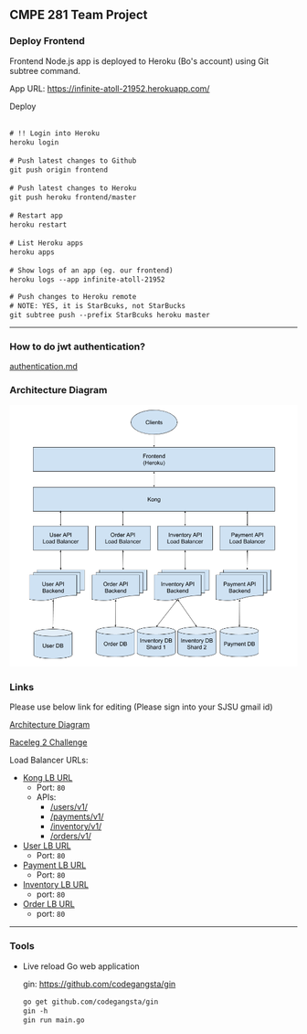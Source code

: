 ## CMPE 281 Team Project

### Deploy Frontend

Frontend Node.js app is deployed to Heroku (Bo's account) using Git subtree command.

App URL: https://infinite-atoll-21952.herokuapp.com/

Deploy
```

# !! Login into Heroku
heroku login

# Push latest changes to Github
git push origin frontend

# Push latest changes to Heroku
git push heroku frontend/master

# Restart app
heroku restart

# List Heroku apps
heroku apps

# Show logs of an app (eg. our frontend)
heroku logs --app infinite-atoll-21952
```


```shell
# Push changes to Heroku remote
# NOTE: YES, it is StarBcuks, not StarBucks
git subtree push --prefix StarBcuks heroku master

```

---
### How to do jwt authentication?
[authentication.md](https://github.com/nguyensjsu/team281-bit-flip/blob/master/apis/src/cmpe281/user/authentication.md)

### Architecture Diagram
![Architecture](images/stack-architecture-diagram.png?raw=true "Architecture Diagram")

### Links

Please use below link for editing (Please sign into your SJSU gmail id)

[Architecture Diagram](https://docs.google.com/drawings/d/1IqZc8vxy2CkHh_zAqYUndz0EAhEl5wDZS-HAGB9p8Pg/edit?usp=sharing)


[Raceleg 2 Challenge](https://docs.google.com/document/d/172zN_JmlNBy1MiGxuYDfQZS04yMvDICOmocGRcR0Vzw/edit?usp=sharing)


Load Balancer URLs:
- [Kong LB URL](http://kong-lb-133222058.us-west-1.elb.amazonaws.com/)
  - Port: `80`
  - APIs:
    - [/users/v1/](http://kong-lb-133222058.us-west-1.elb.amazonaws.com/users/v1/)
    - [/payments/v1/](http://kong-lb-133222058.us-west-1.elb.amazonaws.com/payments/v1/)
    - [/inventory/v1/](http://kong-lb-133222058.us-west-1.elb.amazonaws.com/inventory/v1/)
    - [/orders/v1/](http://kong-lb-133222058.us-west-1.elb.amazonaws.com/orders/v1/)
- [User LB URL](http://cmpe281-team-project-user-api-995132055.us-west-1.elb.amazonaws.com/)
    - Port: `80`
- [Payment LB URL](http://payments-lb-853644621.us-west-1.elb.amazonaws.com/)
    - Port: `80`
- [Inventory LB URL](
http://inventory-lb-1305987865.us-west-1.elb.amazonaws.com/)
    - port: `80`
- [Order LB URL](http://orderLB-2141712569.us-west-1.elb.amazonaws.com/)
    - port: `80`

---

### Tools

- Live reload Go web application

    gin: https://github.com/codegangsta/gin
    ```
    go get github.com/codegangsta/gin
    gin -h
    gin run main.go
    ```
